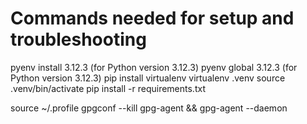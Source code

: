 # Commands needed for setup and troubleshooting

pyenv install 3.12.3 (for Python version 3.12.3)
pyenv global 3.12.3 (for Python version 3.12.3)
pip install virtualenv
virtualenv .venv
source .venv/bin/activate
pip install -r requirements.txt

source ~/.profile
gpgconf --kill gpg-agent && gpg-agent --daemon
